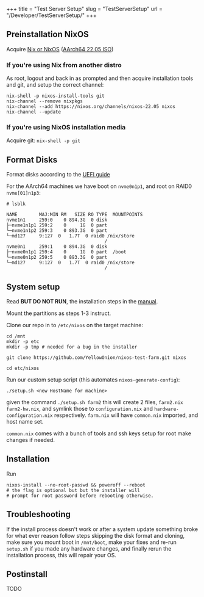 +++
title = "Test Server Setup"
slug = "TestServerSetup"
url = "/Developer/TestServerSetup/"
+++

## Preinstallation NixOS

Acquire [Nix or NixOS](https://nixos.org/download.html) ([AArch64 22.05 ISO](https://hydra.nixos.org/job/nixos/release-22.05-aarch64/nixos.iso_minimal.aarch64-linux))

### If you're using Nix from another distro

As root, logout and back in as prompted and then acquire installation tools and git, and setup the correct channel:

    nix-shell -p nixos-install-tools git
    nix-channel --remove nixpkgs
    nix-channel --add https://nixos.org/channels/nixos-22.05 nixos
    nix-channel --update

### If you're using NixOS installation media

Acquire git: `nix-shell -p git`

## Format Disks

Format disks according to the [UEFI guide](https://nixos.org/manual/nixos/stable/index.html#sec-installation-partitioning-UEFI)

For the AArch64 machines we have boot on `nvme0n1p1`, and root on RAID0 `nvme[01]n1p3`:

    # lsblk

    NAME        MAJ:MIN RM   SIZE RO TYPE  MOUNTPOINTS
    nvme1n1     259:0    0 894.3G  0 disk
    ├─nvme1n1p1 259:2    0     1G  0 part
    └─nvme1n1p2 259:3    0 893.3G  0 part
    └─md127     9:127  0   1.7T  0 raid0 /nix/store
                                        /
    nvme0n1     259:1    0 894.3G  0 disk
    ├─nvme0n1p1 259:4    0     1G  0 part  /boot
    └─nvme0n1p2 259:5    0 893.3G  0 part
    └─md127     9:127  0   1.7T  0 raid0 /nix/store
                                        /

## System setup

Read **BUT DO NOT RUN**, the installation steps in the [manual](https://nixos.org/manual/nixos/stable/index.html#sec-installation-installing).

Mount the partitions as steps 1-3 instruct.

Clone our repo in to `/etc/nixos` on the target machine:

    cd /mnt
    mkdir -p etc
    mkdir -p tmp # needed for a bug in the installer

    git clone https://github.com/YellowOnion/nixos-test-farm.git nixos
    
    cd etc/nixos

Run our custom setup script (this automates `nixos-generate-config`):

    ./setup.sh <new HostName for machine>
    
    
given the command `./setup.sh farm2` this will create 2 files, `farm2.nix` `farm2-hw.nix`, and symlink those to `configuration.nix` and `hardware-configuration.nix` respectively. `farm.nix` will have `common.nix` imported, and host name set.

`common.nix` comes with a bunch of tools and ssh keys setup for root make changes if needed.

## Installation

Run

    nixos-install --no-root-passwd && poweroff --reboot
    # the flag is optional but but the installer will
    # prompt for root password before rebooting otherwise.
    
## Troubleshooting

If the install process doesn't work or after a system update something broke for what ever reason follow steps skipping the disk format and cloning, make sure you mount boot in `/mnt/boot`, make your fixes and re-run `setup.sh` if you made any hardware changes, and finally rerun the installation process, this will repair your OS.

## Postinstall

TODO
